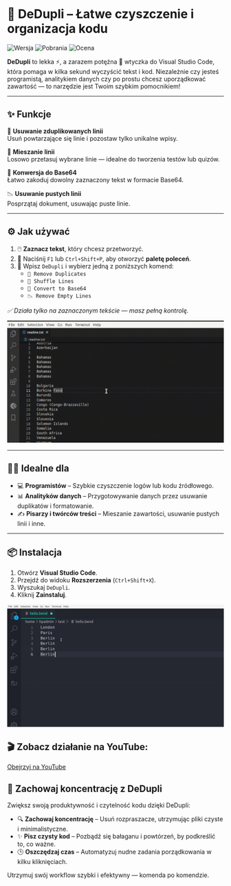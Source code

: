 # 🧹 DeDupli – Łatwe czyszczenie i organizacja kodu

![Wersja](https://img.shields.io/visual-studio-marketplace/v/learnwithyan.dedupli?label=Wersja)
![Pobrania](https://img.shields.io/visual-studio-marketplace/d/learnwithyan.dedupli?label=Pobrania)
![Ocena](https://img.shields.io/visual-studio-marketplace/stars/learnwithyan.dedupli?label=Ocena)

**DeDupli** to lekka ⚡, a zarazem potężna 💪 wtyczka do Visual Studio Code, która pomaga w kilka sekund wyczyścić tekst i kod. Niezależnie czy jesteś programistą, analitykiem danych czy po prostu chcesz uporządkować zawartość — to narzędzie jest Twoim szybkim pomocnikiem!

---

## ✨ Funkcje

🧽 **Usuwanie zduplikowanych linii**  
Usuń powtarzające się linie i pozostaw tylko unikalne wpisy.

🔀 **Mieszanie linii**  
Losowo przetasuj wybrane linie — idealne do tworzenia testów lub quizów.

🧾 **Konwersja do Base64**  
Łatwo zakoduj dowolny zaznaczony tekst w formacie Base64.

📉 **Usuwanie pustych linii**  
Posprzątaj dokument, usuwając puste linie.

---

## ⚙️ Jak używać

1. 🖱️ **Zaznacz tekst**, który chcesz przetworzyć.
2. 🎯 Naciśnij `F1` lub `Ctrl+Shift+P`, aby otworzyć **paletę poleceń**.
3. 💼 Wpisz `DeDupli` i wybierz jedną z poniższych komend:
   - `🧽 Remove Duplicates`
   - `🔀 Shuffle Lines`
   - `🧾 Convert to Base64`
   - `📉 Remove Empty Lines`

*✅ Działa tylko na zaznaczonym tekście — masz pełną kontrolę.*

[![Rozszerzenie Vscode](/translations/demo.gif 'Demo rozszerzenia')](https://learnwithyan.com)

---

## 👨‍💻 Idealne dla

- 💻 **Programistów** – Szybkie czyszczenie logów lub kodu źródłowego.
- 📊 **Analityków danych** – Przygotowywanie danych przez usuwanie duplikatów i formatowanie.
- ✍️ **Pisarzy i twórców treści** – Mieszanie zawartości, usuwanie pustych linii i inne.

---

## 📦 Instalacja

1. Otwórz **Visual Studio Code**.
2. Przejdź do widoku **Rozszerzenia** (`Ctrl+Shift+X`).
3. Wyszukaj `DeDupli`.
4. Kliknij **Zainstaluj**.

[![Rozszerzenie Vscode](/translations/demo2.gif 'Demo rozszerzenia')](https://learnwithyan.com)

## 🎬 Zobacz działanie na YouTube:

[Obejrzyj na YouTube](https://www.youtube.com/watch?v=f9PHCYbTWbc)

## 🧠 Zachowaj koncentrację z DeDupli

Zwiększ swoją produktywność i czytelność kodu dzięki DeDupli:

- 🔍 **Zachowaj koncentrację** – Usuń rozpraszacze, utrzymując pliki czyste i minimalistyczne.
- ✨ **Pisz czysty kod** – Pozbądź się bałaganu i powtórzeń, by podkreślić to, co ważne.
- 🕒 **Oszczędzaj czas** – Automatyzuj nudne zadania porządkowania w kilku kliknięciach.

Utrzymuj swój workflow szybki i efektywny — komenda po komendzie.
